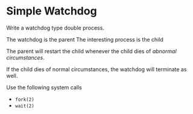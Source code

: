 # Simple Watchdog

Write a watchdog type double process.

The watchdog is the parent
The interesting process is the child

The parent will restart the child whenever the child
dies of *abnormal circumstances*.

If the child dies of normal circumstances, the watchdog will
terminate as well.

Use the following system calls
* `fork(2)`
* `wait(2)`
